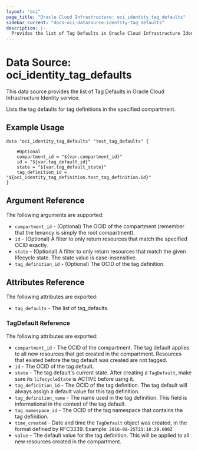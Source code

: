 ```yaml
---
layout: "oci"
page_title: "Oracle Cloud Infrastructure: oci_identity_tag_defaults"
sidebar_current: "docs-oci-datasource-identity-tag_defaults"
description: |-
  Provides the list of Tag Defaults in Oracle Cloud Infrastructure Identity service
---
```


# Data Source: oci_identity_tag_defaults
This data source provides the list of Tag Defaults in Oracle Cloud Infrastructure Identity service.

Lists the tag defaults for tag definitions in the specified compartment.


## Example Usage

```hcl
data "oci_identity_tag_defaults" "test_tag_defaults" {

	#Optional
	compartment_id = "${var.compartment_id}"
	id = "${var.tag_default_id}"
	state = "${var.tag_default_state}"
	tag_definition_id = "${oci_identity_tag_definition.test_tag_definition.id}"
}
```

## Argument Reference

The following arguments are supported:

* `compartment_id` - (Optional) The OCID of the compartment (remember that the tenancy is simply the root compartment). 
* `id` - (Optional) A filter to only return resources that match the specified OCID exactly. 
* `state` - (Optional) A filter to only return resources that match the given lifecycle state.  The state value is case-insensitive. 
* `tag_definition_id` - (Optional) The OCID of the tag definition. 


## Attributes Reference

The following attributes are exported:

* `tag_defaults` - The list of tag_defaults.

### TagDefault Reference

The following attributes are exported:

* `compartment_id` - The OCID of the compartment. The tag default applies to all new resources that get created in the compartment. Resources that existed before the tag default was created are not tagged. 
* `id` - The OCID of the tag default.
* `state` - The tag default's current state. After creating a `TagDefault`, make sure its `lifecycleState` is ACTIVE before using it. 
* `tag_definition_id` - The OCID of the tag definition. The tag default will always assign a default value for this tag definition. 
* `tag_definition_name` - The name used in the tag definition. This field is informational in the context of the tag default. 
* `tag_namespace_id` - The OCID of the tag namespace that contains the tag definition. 
* `time_created` - Date and time the `TagDefault` object was created, in the format defined by RFC3339.  Example: `2016-08-25T21:10:29.600Z` 
* `value` - The default value for the tag definition. This will be applied to all new resources created in the compartment. 

